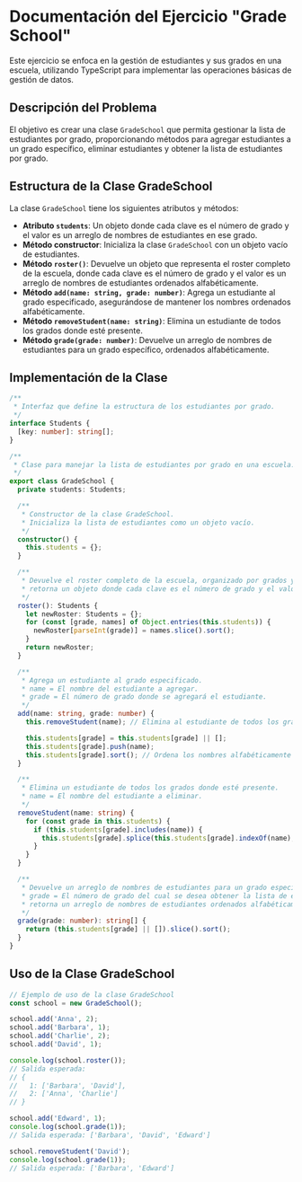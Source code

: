 # Documentación del Ejercicio "Grade School"

Este ejercicio se enfoca en la gestión de estudiantes y sus grados en una escuela, utilizando TypeScript para implementar las operaciones básicas de gestión de datos.

## Descripción del Problema

El objetivo es crear una clase `GradeSchool` que permita gestionar la lista de estudiantes por grado, proporcionando métodos para agregar estudiantes a un grado específico, eliminar estudiantes y obtener la lista de estudiantes por grado.

## Estructura de la Clase GradeSchool

La clase `GradeSchool` tiene los siguientes atributos y métodos:

- **Atributo `students`**: Un objeto donde cada clave es el número de grado y el valor es un arreglo de nombres de estudiantes en ese grado.
- **Método constructor**: Inicializa la clase `GradeSchool` con un objeto vacío de estudiantes.
- **Método `roster()`**: Devuelve un objeto que representa el roster completo de la escuela, donde cada clave es el número de grado y el valor es un arreglo de nombres de estudiantes ordenados alfabéticamente.
- **Método `add(name: string, grade: number)`**: Agrega un estudiante al grado especificado, asegurándose de mantener los nombres ordenados alfabéticamente.
- **Método `removeStudent(name: string)`**: Elimina un estudiante de todos los grados donde esté presente.
- **Método `grade(grade: number)`**: Devuelve un arreglo de nombres de estudiantes para un grado específico, ordenados alfabéticamente.

## Implementación de la Clase

```typescript
/**
 * Interfaz que define la estructura de los estudiantes por grado.
 */
interface Students {
  [key: number]: string[];
}

/**
 * Clase para manejar la lista de estudiantes por grado en una escuela.
 */
export class GradeSchool {
  private students: Students;

  /**
   * Constructor de la clase GradeSchool.
   * Inicializa la lista de estudiantes como un objeto vacío.
   */
  constructor() {
    this.students = {};
  }

  /**
   * Devuelve el roster completo de la escuela, organizado por grados y ordenado alfabéticamente por nombre.
   * retorna un objeto donde cada clave es el número de grado y el valor es un arreglo de nombres de estudiantes.
   */
  roster(): Students {
    let newRoster: Students = {};
    for (const [grade, names] of Object.entries(this.students)) {
      newRoster[parseInt(grade)] = names.slice().sort();
    }
    return newRoster;
  }

  /**
   * Agrega un estudiante al grado especificado.
   * name = El nombre del estudiante a agregar.
   * grade = El número de grado donde se agregará el estudiante.
   */
  add(name: string, grade: number) {
    this.removeStudent(name); // Elimina al estudiante de todos los grados antes de agregarlo nuevamente

    this.students[grade] = this.students[grade] || [];
    this.students[grade].push(name);
    this.students[grade].sort(); // Ordena los nombres alfabéticamente
  }

  /**
   * Elimina un estudiante de todos los grados donde esté presente.
   * name = El nombre del estudiante a eliminar.
   */
  removeStudent(name: string) {
    for (const grade in this.students) {
      if (this.students[grade].includes(name)) {
        this.students[grade].splice(this.students[grade].indexOf(name), 1);
      }
    }
  }

  /**
   * Devuelve un arreglo de nombres de estudiantes para un grado específico.
   * grade = El número de grado del cual se desea obtener la lista de estudiantes.
   * retorna un arreglo de nombres de estudiantes ordenados alfabéticamente.
   */
  grade(grade: number): string[] {
    return (this.students[grade] || []).slice().sort();
  }
}
```

## Uso de la Clase GradeSchool

```typescript
// Ejemplo de uso de la clase GradeSchool
const school = new GradeSchool();

school.add('Anna', 2);
school.add('Barbara', 1);
school.add('Charlie', 2);
school.add('David', 1);

console.log(school.roster());
// Salida esperada:
// {
//   1: ['Barbara', 'David'],
//   2: ['Anna', 'Charlie']
// }

school.add('Edward', 1);
console.log(school.grade(1));
// Salida esperada: ['Barbara', 'David', 'Edward']

school.removeStudent('David');
console.log(school.grade(1));
// Salida esperada: ['Barbara', 'Edward']
```
